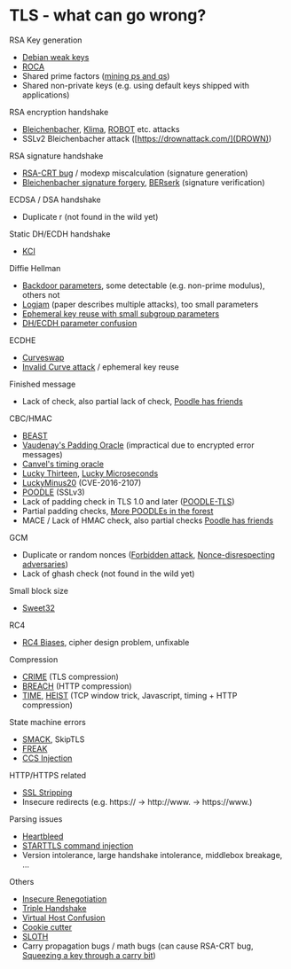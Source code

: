 TLS - what can go wrong?
========================

RSA Key generation

 * [Debian weak keys](https://wiki.debian.org/SSLkeys)
 * [ROCA](https://crocs.fi.muni.cz/public/papers/rsa_ccs17)
 * Shared prime factors ([mining ps and qs](https://factorable.net/))
 * Shared non-private keys (e.g. using default keys shipped with applications)

RSA encryption handshake

 * [Bleichenbacher](http://archiv.infsec.ethz.ch/education/fs08/secsem/bleichenbacher98.pdf), [Klima](https://eprint.iacr.org/2003/052), [ROBOT](https://robotattack.org/) etc. attacks
 * SSLv2 Bleichenbacher attack ([https://drownattack.com/](DROWN))

RSA signature handshake

 * [RSA-CRT bug](https://securityblog.redhat.com/2015/09/02/factoring-rsa-keys-with-tls-perfect-forward-secrecy/) / modexp miscalculation (signature generation)
 * [Bleichenbacher signature forgery](https://www.ietf.org/mail-archive/web/openpgp/current/msg00999.html), [BERserk](http://www.c7zero.info/stuff/BERserk_eko10.pdf) (signature verification)

ECDSA / DSA handshake

 * Duplicate r (not found in the wild yet)

Static DH/ECDH handshake

 * [KCI](https://kcitls.org/)

Diffie Hellman

 * [Backdoor parameters](https://eprint.iacr.org/2016/644), some detectable (e.g. non-prime modulus), others not
 * [Logjam](https://weakdh.org/) (paper describes multiple attacks), too small parameters
 * [Ephemeral key reuse with small subgroup parameters](https://www.openssl.org/news/secadv/20160128.txt)
 * [DH/ECDH parameter confusion](https://www.cosic.esat.kuleuven.be/publications/article-2216.ps)

ECDHE

 * [Curveswap](https://eprint.iacr.org/2018/298.pdf)
 * [Invalid Curve attack](https://web-in-security.blogspot.com/2015/09/practical-invalid-curve-attacks.html) / ephemeral key reuse

Finished message

 * Lack of check, also partial lack of check, [Poodle has friends](https://yngve.vivaldi.net/2015/07/14/the-poodle-has-friends/)

CBC/HMAC

 * [BEAST](https://www.youtube.com/watch?v=-BjpkHCeqU0)
 * [Vaudenay's Padding Oracle](https://iacr.org/archive/eurocrypt2002/23320530/cbc02_e02d.ps) (impractical due to encrypted error messages)
 * [Canvel's timing oracle](https://www.iacr.org/cryptodb/archive/2003/CRYPTO/1069/1069.pdf)
 * [Lucky Thirteen](http://www.isg.rhul.ac.uk/tls/Lucky13.html), [Lucky Microseconds](https://eprint.iacr.org/2015/1129)
 * [LuckyMinus20](https://web-in-security.blogspot.com/2016/05/curious-padding-oracle-in-openssl-cve.html) (CVE-2016-2107)
 * [POODLE](https://www.openssl.org/~bodo/ssl-poodle.pdf) (SSLv3)
 * Lack of padding check in TLS 1.0 and later ([POODLE-TLS](https://www.imperialviolet.org/2014/12/08/poodleagain.html))
 * Partial padding checks, [More POODLEs in the forest](https://yngve.vivaldi.net/2015/07/14/there-are-more-poodles-in-the-forest/)
 * MACE / Lack of HMAC check, also partial checks [Poodle has friends](https://yngve.vivaldi.net/2015/07/14/the-poodle-has-friends/)

GCM

 * Duplicate or random nonces ([Forbidden attack](http://csrc.nist.gov/groups/ST/toolkit/BCM/documents/Joux_comments.pdf), [Nonce-disrespecting adversaries](https://github.com/nonce-disrespect/nonce-disrespect))
 * Lack of ghash check (not found in the wild yet)

Small block size

 * [Sweet32](https://sweet32.info/)

RC4

 * [RC4 Biases](http://www.isg.rhul.ac.uk/tls/), cipher design problem, unfixable

Compression

 * [CRIME](https://en.wikipedia.org/wiki/CRIME) (TLS compression)
 * [BREACH](http://breachattack.com/) (HTTP compression)
 * [TIME](https://www.blackhat.com/eu-13/briefings.html#Beery), [HEIST](https://www.blackhat.com/us-16/briefings/schedule/#heist-http-encrypted-information-can-be-stolen-through-tcp-windows-3379) (TCP window trick, Javascript, timing + HTTP compression)

State machine errors

 * [SMACK](https://mitls.org/pages/attacks/SMACK), SkipTLS
 * [FREAK](https://censys.io/blog/freak)
 * [CCS Injection](http://ccsinjection.lepidum.co.jp/)

HTTP/HTTPS related

 * [SSL Stripping](https://moxie.org/software/sslstrip/)
 * Insecure redirects (e.g. https:// -> http://www. -> https://www.)

Parsing issues

 * [Heartbleed](http://heartbleed.com/)
 * [STARTTLS command injection](https://www.kb.cert.org/vuls/id/555316/)
 * Version intolerance, large handshake intolerance, middlebox breakage, ...

Others

 * [Insecure Renegotiation](https://tools.ietf.org/html/rfc5746)
 * [Triple Handshake](https://www.mitls.org/pages/attacks/3SHAKE)
 * [Virtual Host Confusion](https://bh.ht.vc/vhost_confusion.pdf)
 * [Cookie cutter](https://hal.inria.fr/hal-01102259/file/triple-handshakes-and-cookie-cutters-oakland14.pdf)
 * [SLOTH](https://www.mitls.org/pages/attacks/SLOTH)
 * Carry propagation bugs / math bugs (can cause RSA-CRT bug, [Squeezing a key through a carry bit](https://www.youtube.com/watch?v=HaUtPd-x7VM))
